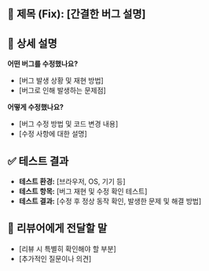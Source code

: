 ## 🐛 제목 (Fix): [간결한 버그 설명]

## 📝 상세 설명

**어떤 버그를 수정했나요?**

* [버그 발생 상황 및 재현 방법]
* [버그로 인해 발생하는 문제점]

**어떻게 수정했나요?**

* [버그 수정 방법 및 코드 변경 내용]
* [수정 사항에 대한 설명]

## ✅ 테스트 결과

* **테스트 환경:** [브라우저, OS, 기기 등]
* **테스트 항목:** [버그 재현 및 수정 확인 테스트]
* **테스트 결과:** [수정 후 정상 동작 확인, 발생한 문제 및 해결 방법]

## 🙋 리뷰어에게 전달할 말

* [리뷰 시 특별히 확인해야 할 부분]
* [추가적인 질문이나 의견]

